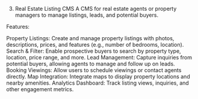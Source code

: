 3. Real Estate Listing CMS
   A CMS for real estate agents or property managers to manage listings, leads, and potential buyers.

Features:

Property Listings: Create and manage property listings with photos, descriptions, prices, and features (e.g., number of bedrooms, location).
Search & Filter: Enable prospective buyers to search by property type, location, price range, and more.
Lead Management: Capture inquiries from potential buyers, allowing agents to manage and follow up on leads.
Booking Viewings: Allow users to schedule viewings or contact agents directly.
Map Integration: Integrate maps to display property locations and nearby amenities.
Analytics Dashboard: Track listing views, inquiries, and other engagement metrics.
